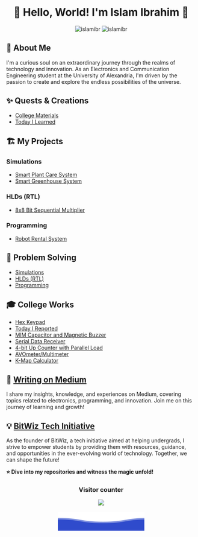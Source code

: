 # <div align="center">🌟 Hello, World! I'm Islam Ibrahim 🚀</div>
<div align="center">
  <img height="180em" src="https://github-readme-stats.vercel.app/api?username=islamibr&show_icons=true&include_all_commits=true&count_private=true&text_color=FFA718&theme=transparent&show_icons=true" alt="islamibr"/>
  <img height="180em" src="https://github-readme-stats.vercel.app/api/top-langs?username=islamibr&show_icons=true&locale=en&layout=compact&langs_count=20&icon_color=2fcca3&text_color=FFA718&theme=transparent&show_icons=true" alt="islamibr"/>
</div>

## 📖 About Me

I'm a curious soul on an extraordinary journey through the realms of technology and innovation. As an Electronics and Communication Engineering student at the University of Alexandria, I'm driven by the passion to create and explore the endless possibilities of the universe.

## ✨ Quests & Creations
- [College Materials](https://github.com/islamibr/College/)
- [Today I Learned](https://github.com/islamibr/today_i_learned)

## 🏗️ My Projects
### Simulations
- [Smart Plant Care System](https://www.tinkercad.com/things/gVrKAFyUruq-smartplantcaresystemwithautowateringrefilling)
- [Smart Greenhouse System](https://www.tinkercad.com/things/esnvsztXcxI-smartgreenhousemonitoringandcontrolsystem)

### HLDs (RTL)
- [8x8 Bit Sequential Multiplier](https://github.com/islamibr/8x8_seq_mult)

### Programming
- [Robot Rental System](https://github.com/islamibr/robot_rental_system)

## 🚩 Problem Solving
- [Simulations](https://github.com/islamibr/simulations_problem_solving)
- [HLDs (RTL)](https://github.com/islamibr/hdl_problem_solving)
- [Programming](https://github.com/islamibr/programming_problem_solving)

## 🎓 College Works
- [Hex Keypad](https://github.com/islamibr/hex_keypad)
- [Today I Reported](https://github.com/islamibr/today_i_reported)
- [MIM Capacitor and Magnetic Buzzer](https://github.com/islamibr/MIM_capacitor_and_magnetic_buzzer)
- [Serial Data Receiver](https://github.com/islamibr/serial_data_receiver)
- [4-bit Up Counter with Parallel Load](https://github.com/islamibr/4-bit_up_counter_with_parallel_load)
- [AVOmeter/Multimeter](https://www.tinkercad.com/things/3uQqwDWqwkg-avometermultimeter)
- [K-Map Calculator](https://github.com/islamibr/k-map_calculator)

## 📝 [Writing on Medium](https://medium.com/@islamibr)
I share my insights, knowledge, and experiences on Medium, covering topics related to electronics, programming, and innovation. Join me on this journey of learning and growth!

## 💡 [BitWiz Tech Initiative](https://linktr.ee/bitwizofficial)
As the founder of BitWiz, a tech initiative aimed at helping undergrads, I strive to empower students by providing them with resources, guidance, and opportunities in the ever-evolving world of technology. Together, we can shape the future!


**⭐️ Dive into my repositories and witness the magic unfold!**

### <p align="center">Visitor counter<p>
<p align="center"> 
  <img src="https://profile-counter.glitch.me/islamibr/count.svg" />
</p>

<p align="center">
  <img src="Bottom.svg" alt="Github Stats" />
</p>
